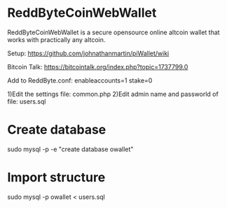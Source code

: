 ReddByteCoinWebWallet
========

ReddByteCoinWebWallet is a secure opensource online altcoin wallet that works with practically any altcoin.

Setup: https://github.com/johnathanmartin/piWallet/wiki

Bitcoin Talk: https://bitcointalk.org/index.php?topic=1737799.0

Add to ReddByte.conf:
enableaccounts=1
stake=0

1)Edit the settings file: common.php
2)Edit admin name and passworld of file: users.sql
# Create database
sudo mysql -p -e "create database owallet"
# Import structure
sudo mysql -p owallet < users.sql
